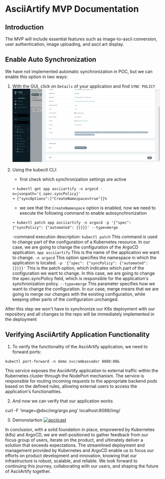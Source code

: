 # AsciiArtify MVP Documentation

## Introduction

The MVP will include essential features such as image-to-ascii conversion, user authentication, image uploading, and ascii art display.

## Enable Auto Synchronization

We have not implemented automatic synchronization in POC, but we can enable this option in two ways:

1. With the GUI, click on `Details` of your application and find `SYNC POLICY`
   ![argo-cluster-view](https://github.com/andrefanatic/AsciiArtify/blob/main/doc/img/auto-sync-policy.png)

2. Using the kubectl CLI:
    - first check which synchronization settings are active
    ```
    ➜ kubectl get app asciiartify -n argocd -o=jsonpath='{.spec.syncPolicy}'
    ➜ {"syncOptions":["CreateNamespace=true"]}%
    ```
    - we see that the `CreateNamespace` option is enabled, now we need to execute the following command to enable autosynchronization
    ```
    ➜ kubectl patch app asciiartify -n argocd -p '{"spec": {"syncPolicy": {"automated": {}}}}' --type=merge
    ```
    -command execution description:
    `kubectl patch` This command is used to change part of the configuration of a Kubernetes resource. In our case, we are going to change the configuration of the ArgoCD application.
    `app asciiartify` This is the name of the application we want to change.
    `-n argocd` This option specifies the namespace in which the application is located.
    `-p '{"spec": {"syncPolicy": {"automated": {}}}}'` This is the patch option, which indicates which part of the configuration we want to change. In this case, we are going to change the spec.syncPolicy field, which is responsible for the application's synchronization policy.
    `--type=merge` This parameter specifies how we want to change the configuration. In our case, merge means that we are going to merge our changes with the existing configuration, while keeping other parts of the configuration unchanged.

After this step we won't have to synchronize our K8s deployment with our repository and all changes to the repo will be immediately implemented in the deployment

## Verifying AsciiArtify Application Functionality

1. To verify the functionality of the AsciiArtify application, we need to forward ports:
```
kubectl port-forward -n demo svc/ambassador 8088:80&
```
This service exposes the AsciiArtify application to external traffic within the Kubernetes cluster through the NodePort mechanism. The service is responsible for routing incoming requests to the appropriate backend pods based on the defined rules, allowing external users to access the application's functionalities.

2. And now we can verify that our application works

curl -F 'image=@doc/img/argo.png' localhost:8088/img/

3. Demonstartion
[![asciicast](https://asciinema.org/a/6jMDRyiR6Txm6Byo5PZnh4Dkc.svg)](https://asciinema.org/a/6jMDRyiR6Txm6Byo5PZnh4Dkc)

In conclusion, with a solid foundation in place, empowered by Kubernetes (k8s) and ArgoCD, we are well-positioned to gather feedback from our focus group of users, iterate on the product, and ultimately deliver a solution that exceeds expectations. The streamlined deployment and management provided by Kubernetes and ArgoCD enable us to focus our efforts on product development and innovation, knowing that our infrastructure is robust, scalable, and reliable. We look forward to continuing this journey, collaborating with our users, and shaping the future of AsciiArtify together.